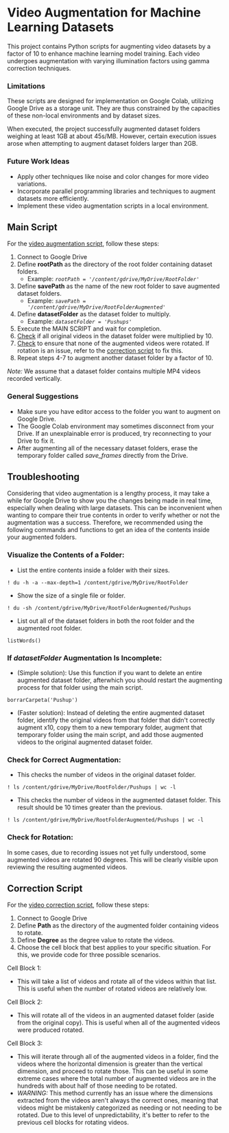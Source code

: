 # Video Augmentation for Machine Learning Datasets

This project contains Python scripts for augmenting video datasets by a factor of 10 to enhance machine learning model training. Each video undergoes augmentation with varying illumination factors using gamma correction techniques.

### Limitations
These scripts are designed for implementation on Google Colab, utilizing Google Drive as a storage unit. They are thus constrained by the capacities of these non-local environments and by dataset sizes.

When executed, the project successfully augmented dataset folders weighing at least 1GB at about 45s/MB. However, certain execution issues arose when attempting to augment dataset folders larger than 2GB.

### Future Work Ideas
- Apply other techniques like noise and color changes for more video variations.
- Incorporate parallel programming libraries and techniques to augment datasets more efficiently.
- Implement these video augmentation scripts in a local environment.

## Main Script
For the [video augmentation script](scripts/video_augmentation.ipynb), follow these steps:

1. Connect to Google Drive
2. Define **rootPath** as the directory of the root folder containing dataset folders.
   - Example: *`rootPath = '/content/gdrive/MyDrive/RootFolder'`*
3. Define **savePath** as the name of the new root folder to save augmented dataset folders.
   - Example: *`savePath = '/content/gdrive/MyDrive/RootFolderAugmented'`*
4. Define **datasetFolder** as the dataset folder to multiply.
   - Example: *`datasetFolder = 'Pushups'`*
5. Execute the MAIN SCRIPT and wait for completion.
6. [Check](#check-for-correct-augmentation) if all original videos in the dataset folder were multiplied by 10.
7. [Check](#check-for-rotation) to ensure that none of the augmented videos were rotated. If rotation is an issue, refer to the [correction script](#correction-script) to fix this.
8. Repeat steps 4-7 to augment another dataset folder by a factor of 10.

*Note:* We assume that a dataset folder contains multiple MP4 videos recorded vertically.

### General Suggestions
* Make sure you have editor access to the folder you want to augment on Google Drive.
* The Google Colab environment may sometimes disconnect from your Drive. If an unexplainable error is produced, try reconnecting to your Drive to fix it.
* After augmenting all of the necessary dataset folders, erase the temporary folder called *save_frames* directly from the Drive.




## Troubleshooting
Considering that video augmentation is a lengthy process, it may take a while for Google Drive to show you the changes being made in real time, especially when dealing with large datasets.
This can be inconvenient when wanting to compare their true contents in order to verify whether or not the augmentation was a success. Therefore, we recommended using the following commands and functions to get an idea of the contents inside your augmented folders.

### Visualize the Contents of a Folder:

- List the entire contents inside a folder with their sizes.
```
! du -h -a --max-depth=1 /content/gdrive/MyDrive/RootFolder
```

- Show the size of a single file or folder.
```
! du -sh /content/gdrive/MyDrive/RootFolderAugmented/Pushups
```

- List out all of the dataset folders in both the root folder and the augmented root folder.
```
listWords()
```

### If *datasetFolder* Augmentation Is Incomplete:
- (Simple solution):
Use this function if you want to delete an entire augmented dataset folder, afterwhich you should restart the augmenting process for that folder using the main script.
```
borrarCarpeta('Pushup')
```
- (Faster solution): 
Instead of deleting the entire augmented dataset folder, identify the original videos from that folder that didn't correctly augment x10, copy them to a new temporary folder, augment that temporary folder using the main script, and add those augmented videos to the original augmented dataset folder.

### Check for Correct Augmentation:
- This checks the number of videos in the original dataset folder.
```
! ls /content/gdrive/MyDrive/RootFolder/Pushups | wc -l
```

- This checks the number of videos in the augmented dataset folder. This result should be 10 times greater than the previous.
```
! ls /content/gdrive/MyDrive/RootFolderAugmented/Pushups | wc -l
```

### Check for Rotation:
In some cases, due to recording issues not yet fully understood, some augmented videos are rotated 90 degrees. This will be clearly visible upon reviewing the resulting augmented videos.




## Correction Script
For the [video correction script](scripts/video_correction.ipynb), follow these steps:
1. Connect to Google Drive
2. Define **Path** as the directory of the augmented folder containing videos to rotate.
3. Define **Degree** as the degree value to rotate the videos.
4. Choose the cell block that best applies to your specific situation. For this, we provide code for three possible scenarios.

Cell Block 1:
   - This will take a list of videos and rotate all of the videos within that list. This is useful when the number of rotated videos are relatively low.

Cell Block 2:
   - This will rotate all of the videos in an augmented dataset folder (aside from the original copy). This is useful when all of the augmented videos were produced rotated.

Cell Block 3:
   - This will iterate through all of the augmented videos in a folder, find the videos where the horizontal dimension is greater than the vertical dimension, and proceed to rotate those. This can be useful in some extreme cases where the total number of augmented videos are in the hundreds with about half of those needing to be rotated.
   - *WARNING:* This method currently has an issue where the dimensions extracted from the videos aren't always the correct ones, meaning that videos might be mistakenly categorized as needing or not needing to be rotated. Due to this level of unpredictability, it's better to refer to the previous cell blocks for rotating videos. 
